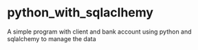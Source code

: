 # python_with_sqlaclhemy
A simple program with client and bank account using python and sqlalchemy to manage the data
